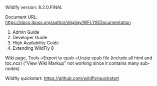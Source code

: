 Wildlfy version: 8.2.0.FINAL

Document URL: https://docs.jboss.org/author/display/WFLY8/Documentation
1. Admin Guide
2. Developer Guide
3. High Availability Guide
4. Extending WildFly 8

Wiki page, Tools->Export to epub->Unzip epub file (include all html and toc.ncx)
("View Wiki Markup" not working since it contains many sub-nodes)

Wildfly quickstart: https://github.com/wildfly/quickstart

